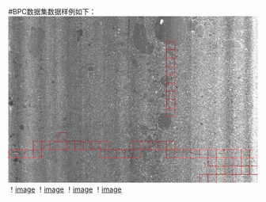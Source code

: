 #BPC数据集数据样例如下：
<img src="https://github.com/pangjunbiao/BPC-Crack-Dataset/blob/main/BPC-image-sample/10.jpg">
！[image](https://github.com/pangjunbiao/BPC-Crack-Dataset/blob/main/BPC-image-sample/10.jpg)
！[image](https://github.com/pangjunbiao/BPC-Crack-Dataset/blob/main/BPC-image-sample/2.jpg)
！[image](https://github.com/pangjunbiao/BPC-Crack-Dataset/blob/main/BPC-image-sample/3.jpg)
！[image](https://github.com/pangjunbiao/BPC-Crack-Dataset/blob/main/BPC-image-sample/4.jpg)
<img>
